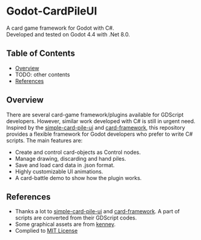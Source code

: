 # Godot-CardPileUI
A card game framework for Godot with C#.  
Developed and tested on Godot 4.4 with .Net 8.0.
## Table of Contents
* [Overview]()
* TODO: other contents
* [References]()
## Overview
There are several card-game framework/plugins available for GDScript developers. However, similar work developed with C# is still in urgent need. 
Inspired by the [simple-card-pile-ui](https://github.com/insideout-andrew/simple-card-pile-ui) and [card-framework](https://github.com/chun92/card-framework), this repository provides a flexible framework for Godot developers who prefer to write C# scripts. The main features are:  
* Create and control card-objects as Control nodes.
* Manage drawing, discarding and hand piles.
* Save and load card data in .json format.
* Highly customizable UI animations.
* A card-battle demo to show how the plugin works.
## References
* Thanks a lot to [simple-card-pile-ui](https://github.com/insideout-andrew/simple-card-pile-ui) and [card-framework](https://github.com/chun92/card-framework). A part of scripts are converted from their GDScript codes.
* Some graphical assets are from [kenney](https://www.kenney.nl/).
* Complied to [MIT License](LICENSE.md)
